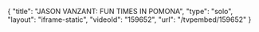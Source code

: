 {
    "title": "JASON VANZANT: FUN TIMES IN POMONA",
    "type": "solo",
    "layout": "iframe-static",
    "videoId": "159652",
    "url": "\/tvpembed\/159652"
}